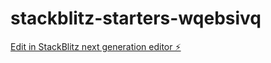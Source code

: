 # stackblitz-starters-wqebsivq

[Edit in StackBlitz next generation editor ⚡️](https://stackblitz.com/~/github.com/soj-i/stackblitz-starters-wqebsivq)